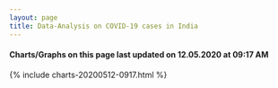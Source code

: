 ```yaml
---
layout: page
title: Data-Analysis on COVID-19 cases in India
---
```

#### Charts/Graphs on this page last updated on 12.05.2020 at 09:17 AM
{% include charts-20200512-0917.html %}